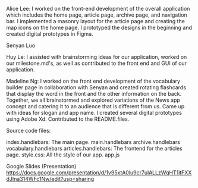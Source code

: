 Alice Lee: I worked on the front-end development of the overall application which includes the home page, 
article page, archive page, and navigation bar. I implemented a masonry layout for the article page 
and creating the map icons on the home page. I prototyped the designs in the beginning and created digital prototypes in Figma. 

Senyan Luo

Huy Le: I assisted with brainstorming ideas for our application, worked on our milestone.md's, as well as contributed to the front end and GUI of our application.

Madeline Ng: I worked on the front end development of the vocabulary builder page in collaboration with Senyan and created rotating flashcards that display the word in the front and the other information on the back. Together, we all brainstormed and explored variations of the News app concept and catering it to an audience that is different from us. Came up with ideas for slogan and app name. I created several digital prototypes using Adobe Xd. Contributed to the README.files. 

Source code files: 

index.handlebars: The main page. 
main.handlebars 
archive.handlebars
vocabulary.handlebars
articles.handlebars: The frontend for the articles page. 
style.css: All the style of our app. 
app.js

Google Slides (Presentation) 
https://docs.google.com/presentation/d/1v95xtA0lu9cr7ulALLzWqHT1jtFXXdJIna314WFc1Nw/edit?usp=sharing


